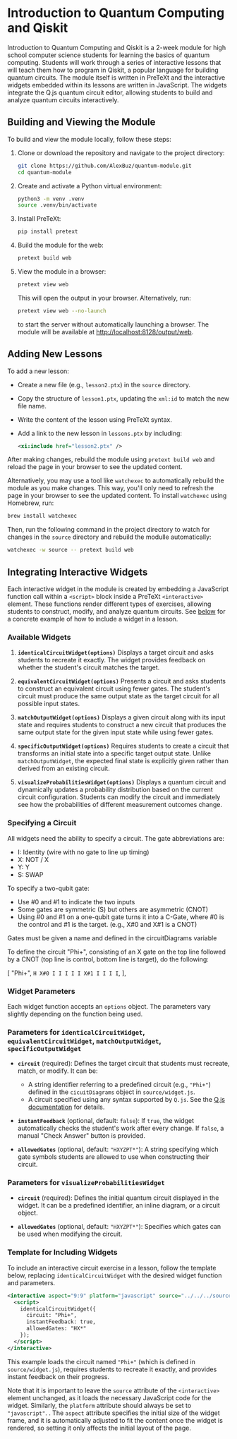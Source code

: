 # Introduction to Quantum Computing and Qiskit

Introduction to Quantum Computing and Qiskit is a 2-week module for high school computer science students for learning the basics of quantum computing. Students will work through a series of interactive lessons that will teach them how to program in Qiskit, a popular language for building quantum circuits. The module itself is written in PreTeXt and the interactive widgets embedded within its lessons are written in JavaScript. The widgets integrate the Q.js quantum circuit editor, allowing students to build and analyze quantum circuits interactively.

## Building and Viewing the Module

To build and view the module locally, follow these steps:

1. Clone or download the repository and navigate to the project directory:
   ```bash
   git clone https://github.com/AlexBuz/quantum-module.git
   cd quantum-module
   ```

2. Create and activate a Python virtual environment:
   ```bash
   python3 -m venv .venv
   source .venv/bin/activate
   ```

3. Install PreTeXt:
   ```bash
   pip install pretext
   ```

4. Build the module for the web:
   ```bash
   pretext build web
   ```

5. View the module in a browser:
   ```bash
   pretext view web
   ```
   This will open the output in your browser. Alternatively, run:
   ```bash
   pretext view web --no-launch
   ```
   to start the server without automatically launching a browser. The module will be available at [http://localhost:8128/output/web](http://localhost:8128/output/web).

## Adding New Lessons

To add a new lesson:

- Create a new file (e.g., `lesson2.ptx`) in the `source` directory.
- Copy the structure of `lesson1.ptx`, updating the `xml:id` to match the new file name.
- Write the content of the lesson using PreTeXt syntax.
- Add a link to the new lesson in `lessons.ptx` by including:

  ```xml
  <xi:include href="lesson2.ptx" />
  ```

After making changes, rebuild the module using `pretext build web` and reload the page in your browser to see the updated content.

Alternatively, you may use a tool like `watchexec` to automatically rebuild the module as you make changes. This way, you'll only need to refresh the page in your browser to see the updated content. To install `watchexec` using Homebrew, run:

```bash
brew install watchexec
```

Then, run the following command in the project directory to watch for changes in the `source` directory and rebuild the modulle automatically:

```bash
watchexec -w source -- pretext build web
```

## Integrating Interactive Widgets

Each interactive widget in the module is created by embedding a JavaScript function call within a `<script>` block inside a PreTeXt `<interactive>` element. These functions render different types of exercises, allowing students to construct, modify, and analyze quantum circuits. See [below](#template-for-including-widgets) for a concrete example of how to include a widget in a lesson.

### Available Widgets

1. **`identicalCircuitWidget(options)`**
   Displays a target circuit and asks students to recreate it exactly. The widget provides feedback on whether the student's circuit matches the target.

2. **`equivalentCircuitWidget(options)`**
   Presents a circuit and asks students to construct an equivalent circuit using fewer gates. The student's circuit must produce the same output state as the target circuit for all possible input states.

3. **`matchOutputWidget(options)`**
   Displays a given circuit along with its input state and requires students to construct a new circuit that produces the same output state for the given input state while using fewer gates.

4. **`specificOutputWidget(options)`**
   Requires students to create a circuit that transforms an initial state into a specific target output state. Unlike `matchOutputWidget`, the expected final state is explicitly given rather than derived from an existing circuit.

5. **`visualizeProbabilitiesWidget(options)`**
   Displays a quantum circuit and dynamically updates a probability distribution based on the current circuit configuration. Students can modify the circuit and immediately see how the probabilities of different measurement outcomes change.

### Specifying a Circuit
All widgets need the ability to specify a circuit.
The gate abbreviations are:
- I: Identity (wire with no gate to line up timing)
- X: NOT / X
- Y: Y
- S: SWAP

To specify a two-qubit gate:
- Use #0 and #1 to indicate the two inputs
- Some gates are symmetric (S) but others are asymmetric (CNOT)
- Using #0 and #1 on a one-qubit gate turns it into a C-Gate, where
   #0 is the control and #1 is the target. (e.g., X#0 and X#1 is a CNOT)

Gates must be given a name and defined in the circuitDiagrams variable

To define the circuit "Phi+", consisting of an X gate on the top line followed
by a CNOT (top line is control, bottom line is target), do the following:

[
    "Phi+",
    `
      H X#0 I I I I
      I X#1 I I I I
    `,
  ],

### Widget Parameters

Each widget function accepts an `options` object. The parameters vary slightly depending on the function being used.


### Parameters for `identicalCircuitWidget`, `equivalentCircuitWidget`, `matchOutputWidget`, `specificOutputWidget`

- **`circuit`** (required):
  Defines the target circuit that students must recreate, match, or modify. It can be:
  - A string identifier referring to a predefined circuit (e.g., `"Phi+"`) defined in the `cicuitDiagrams` object in `source/widget.js`.
  - A circuit specified using any syntax supported by `Q.js`. See the [Q.js documentation](https://github.com/stewdio/q.js/tree/master#quantum-javascript) for details.

- **`instantFeedback`** (optional, default: `false`):
  If `true`, the widget automatically checks the student's work after every change. If `false`, a manual "Check Answer" button is provided.

- **`allowedGates`** (optional, default: `"HXYZPT*"`):
  A string specifying which gate symbols students are allowed to use when constructing their circuit.

### Parameters for `visualizeProbabilitiesWidget`

- **`circuit`** (required):
  Defines the initial quantum circuit displayed in the widget. It can be a predefined identifier, an inline diagram, or a circuit object.

- **`allowedGates`** (optional, default: `"HXYZPT*"`):
  Specifies which gates can be used when modifying the circuit.

### Template for Including Widgets

To include an interactive circuit exercise in a lesson, follow the template below, replacing `identicalCircuitWidget` with the desired widget function and parameters.

```xml
<interactive aspect="9:9" platform="javascript" source="../../../source/loader.js">
  <script>
    identicalCircuitWidget({
      circuit: "Phi+",
      instantFeedback: true,
      allowedGates: "HX*"
    });
  </script>
</interactive>
```

This example loads the circuit named `"Phi+"` (which is defined in `source/widget.js`), requires students to recreate it exactly, and provides instant feedback on their progress.

Note that it is important to leave the `source` attribute of the `<interactive>` element unchanged, as it loads the necessary JavaScript code for the widget. Similarly, the `platform` attribute should always be set to `"javascript"`. . The `aspect` attribute specifies the initial size of the widget frame, and it is automatically adjusted to fit the content once the widget is rendered, so setting it only affects the initial layout of the page.
